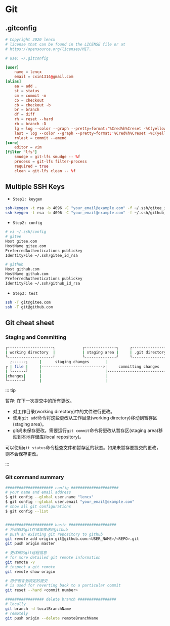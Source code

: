 # Git

## .gitconfig

```toml
# Copyright 2020 lencx
# license that can be found in the LICENSE file or at
# https://opensource.org/licenses/MIT.

# use: ~/.gitconfig

[user]
    name = lencx
    email = cxin1314@gmail.com
[alias]
    aa = add .
    st = status
    cm = commit -m
    co = checkout
    cb = checkout -b
    br = branch
    df = diff
    rh = reset --hard
    rb = branch -D
    lg = log --color --graph --pretty=format:'%Cred%h%Creset -%C(yellow)%d%Creset %s %Cgreen(%cr) %C(bold blue)<%an>%Creset' --abbrev-commit
    last = log --color --graph --pretty=format:'%Cred%h%Creset -%C(yellow)%d%Creset %s %Cgreen(%cr) %C(bold blue)<%an>%Creset' --abbrev-commit -1 HEAD
    rnlast = commit --amend
[core]
    editor = vim
[filter "lfs"]
    smudge = git-lfs smudge -- %f
    process = git-lfs filter-process
    required = true
    clean = git-lfs clean -- %f
```

## Multiple SSH Keys

* `Step1: keygen`

```bash
ssh-keygen -t rsa -b 4096 -C "your_email@example.com" -f ~/.ssh/gitee_id_rsa
ssh-keygen -t rsa -b 4096 -C "your_email@example.com" -f ~/.ssh/github_id_rsa
```

* `Step2: config`

```bash
# vi ~/.ssh/config
# gitee
Host gitee.com
HostName gitee.com
PreferredAuthentications publickey
IdentityFile ~/.ssh/gitee_id_rsa

# github
Host github.com
HostName github.com
PreferredAuthentications publickey
IdentityFile ~/.ssh/github_id_rsa
```

* `Step3: test`

```bash
ssh -T git@gitee.com
ssh -T git@github.com
```

## Git cheat sheet

### Staging and Committing

```bash
┌--------------------┐            ┌--------------┐     ┌-----------------------------┐
| working directory  |            | staging area |     | .git directory(repository)  |
└--------------------┘            └--------------┘     └-----------------------------┘
  ┌------┐     |      staging changes       |                           |
┌ | file |     |--------------------------->|     committing changes    |
| └------┘     |                            |-------------------------->|
|changes|      |                            |                           |
└-------┘      |                            |                           |
```

::: tip

暂存: 在下一次提交中的所有更改。

* 对工作目录(working directory)中的文件进行更改。
* 使用`git add`命令将这些更改从工作目录(working directory)移动到暂存区(staging area)。
* git尚未保存更改。需要运行`git commit`命令将更改从暂存区(staging area)移动到本地存储库(local repository)。

可以使用`git status`命令检查文件和暂存区的状态。如果未暂存要提交的更改，则不会保存更改。

:::

### Git command summary

```bash
##################### config #####################
# your name and email address
$ git config --global user.name "lencx"
$ git config --global user.email "your_email@example.com"
# show all git configurations
$ git config --list


##################### basic #####################
# 将现有的git存储库推送到github
# push an existing git repository to github
git remote add origin git@github.com:<USER_NAME>/<REPO>.git
git push origin master

# 更详细的git远程信息
# for more detailed git remote information
git remote -v
# inspect a git remote
git remote show origin

# 用于恢复到特定的提交
# is used for reverting back to a particular commit
git reset --hard <commit number>

################# delete branch #################
# locally
git branch -d localBranchName
# remotely
git push origin --delete remoteBranchName
```

